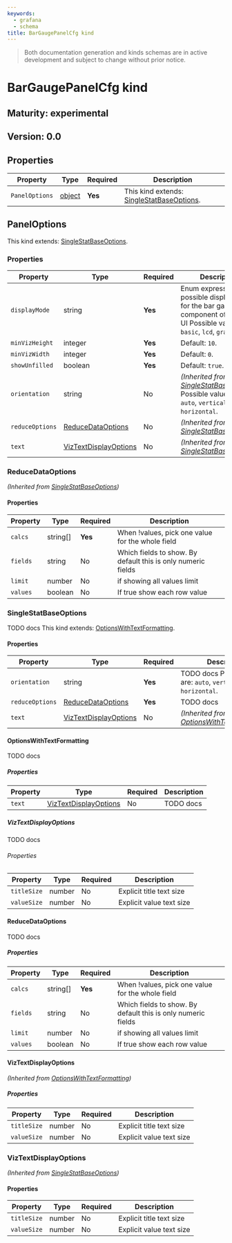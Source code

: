 ```yaml
---
keywords:
  - grafana
  - schema
title: BarGaugePanelCfg kind
---
```

> Both documentation generation and kinds schemas are in active development and subject to change without prior notice.

# BarGaugePanelCfg kind

## Maturity: experimental
## Version: 0.0

## Properties

| Property       | Type                    | Required | Description                                                         |
|----------------|-------------------------|----------|---------------------------------------------------------------------|
| `PanelOptions` | [object](#paneloptions) | **Yes**  | This kind extends: [SingleStatBaseOptions](#singlestatbaseoptions). |

## PanelOptions


This kind extends: [SingleStatBaseOptions](#singlestatbaseoptions).

### Properties

| Property        | Type                                            | Required | Description                                                                                                                               |
|-----------------|-------------------------------------------------|----------|-------------------------------------------------------------------------------------------------------------------------------------------|
| `displayMode`   | string                                          | **Yes**  | Enum expressing the possible display modes<br/>for the bar gauge component of Grafana UI Possible values are: `basic`, `lcd`, `gradient`. |
| `minVizHeight`  | integer                                         | **Yes**  | Default: `10`.                                                                                                                            |
| `minVizWidth`   | integer                                         | **Yes**  | Default: `0`.                                                                                                                             |
| `showUnfilled`  | boolean                                         | **Yes**  | Default: `true`.                                                                                                                          |
| `orientation`   | string                                          | No       | *(Inherited from [SingleStatBaseOptions](#singlestatbaseoptions))* Possible values are: `auto`, `vertical`, `horizontal`.                 |
| `reduceOptions` | [ReduceDataOptions](#reducedataoptions)         | No       | *(Inherited from [SingleStatBaseOptions](#singlestatbaseoptions))*                                                                        |
| `text`          | [VizTextDisplayOptions](#viztextdisplayoptions) | No       | *(Inherited from [SingleStatBaseOptions](#singlestatbaseoptions))*                                                                        |

### ReduceDataOptions

*(Inherited from [SingleStatBaseOptions](#singlestatbaseoptions))*

#### Properties

| Property | Type     | Required | Description                                                   |
|----------|----------|----------|---------------------------------------------------------------|
| `calcs`  | string[] | **Yes**  | When !values, pick one value for the whole field              |
| `fields` | string   | No       | Which fields to show.  By default this is only numeric fields |
| `limit`  | number   | No       | if showing all values limit                                   |
| `values` | boolean  | No       | If true show each row value                                   |

### SingleStatBaseOptions

TODO docs
This kind extends: [OptionsWithTextFormatting](#optionswithtextformatting).

#### Properties

| Property        | Type                                            | Required | Description                                                                |
|-----------------|-------------------------------------------------|----------|----------------------------------------------------------------------------|
| `orientation`   | string                                          | **Yes**  | TODO docs Possible values are: `auto`, `vertical`, `horizontal`.           |
| `reduceOptions` | [ReduceDataOptions](#reducedataoptions)         | **Yes**  | TODO docs                                                                  |
| `text`          | [VizTextDisplayOptions](#viztextdisplayoptions) | No       | *(Inherited from [OptionsWithTextFormatting](#optionswithtextformatting))* |

#### OptionsWithTextFormatting

TODO docs

##### Properties

| Property | Type                                            | Required | Description |
|----------|-------------------------------------------------|----------|-------------|
| `text`   | [VizTextDisplayOptions](#viztextdisplayoptions) | No       | TODO docs   |

##### VizTextDisplayOptions

TODO docs

###### Properties

| Property    | Type   | Required | Description              |
|-------------|--------|----------|--------------------------|
| `titleSize` | number | No       | Explicit title text size |
| `valueSize` | number | No       | Explicit value text size |

#### ReduceDataOptions

TODO docs

##### Properties

| Property | Type     | Required | Description                                                   |
|----------|----------|----------|---------------------------------------------------------------|
| `calcs`  | string[] | **Yes**  | When !values, pick one value for the whole field              |
| `fields` | string   | No       | Which fields to show.  By default this is only numeric fields |
| `limit`  | number   | No       | if showing all values limit                                   |
| `values` | boolean  | No       | If true show each row value                                   |

#### VizTextDisplayOptions

*(Inherited from [OptionsWithTextFormatting](#optionswithtextformatting))*

##### Properties

| Property    | Type   | Required | Description              |
|-------------|--------|----------|--------------------------|
| `titleSize` | number | No       | Explicit title text size |
| `valueSize` | number | No       | Explicit value text size |

### VizTextDisplayOptions

*(Inherited from [SingleStatBaseOptions](#singlestatbaseoptions))*

#### Properties

| Property    | Type   | Required | Description              |
|-------------|--------|----------|--------------------------|
| `titleSize` | number | No       | Explicit title text size |
| `valueSize` | number | No       | Explicit value text size |


